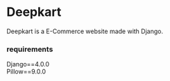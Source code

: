 # Deepkart
Deepkart is a E-Commerce website made with Django.

### requirements
Django==4.0.0\
Pillow==9.0.0